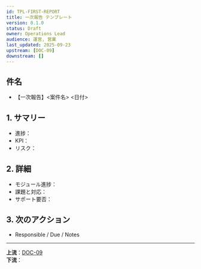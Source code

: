 ```yaml
---
id: TPL-FIRST-REPORT
title: 一次報告 テンプレート
version: 0.1.0
status: Draft
owner: Operations Lead
audience: 運営, 営業
last_updated: 2025-09-23
upstream: [DOC-09]
downstream: []
---
```


## 件名
- 【一次報告】<案件名> <日付>

## 1. サマリー
- 進捗：
- KPI：
- リスク：

## 2. 詳細
- モジュール進捗：
- 課題と対応：
- サポート要否：

## 3. 次のアクション
- Responsible / Due / Notes

---
**上流**：[DOC-09](../09_delivery-ops/DOC-09_デリバリー運用_v1.0.md)  
**下流**：
